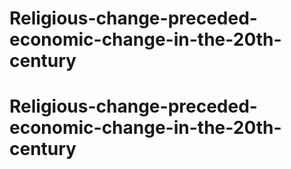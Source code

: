 # Religious-change-preceded-economic-change-in-the-20th-century
# Religious-change-preceded-economic-change-in-the-20th-century
